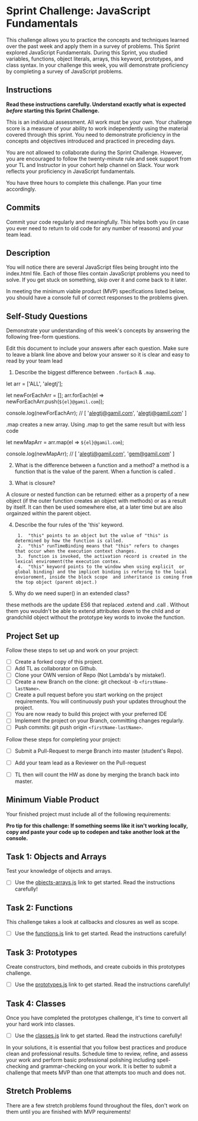 # Sprint Challenge: JavaScript Fundamentals

This challenge allows you to practice the concepts and techniques learned over the past week and apply them in a survey of problems. This Sprint explored JavaScript Fundamentals. During this Sprint, you studied variables, functions, object literals, arrays, this keyword, prototypes, and class syntax. In your challenge this week, you will demonstrate proficiency by completing a survey of JavaScript problems.

## Instructions

**Read these instructions carefully. Understand exactly what is expected _before_ starting this Sprint Challenge.**

This is an individual assessment. All work must be your own. Your challenge score is a measure of your ability to work independently using the material covered through this sprint. You need to demonstrate proficiency in the concepts and objectives introduced and practiced in preceding days.

You are not allowed to collaborate during the Sprint Challenge. However, you are encouraged to follow the twenty-minute rule and seek support from your TL and Instructor in your cohort help channel on Slack. Your work reflects your proficiency in JavaScript fundamentals.

You have three hours to complete this challenge. Plan your time accordingly.

## Commits

Commit your code regularly and meaningfully. This helps both you (in case you ever need to return to old code for any number of reasons) and your team lead.

## Description

You will notice there are several JavaScript files being brought into the index.html file.  Each of those files contain JavaScript problems you need to solve.  If you get stuck on something, skip over it and come back to it later.

In meeting the minimum viable product (MVP) specifications listed below, you should have a console full of correct responses to the problems given.

## Self-Study Questions

Demonstrate your understanding of this week's concepts by answering the following free-form questions.

Edit this document to include your answers after each question. Make sure to leave a blank line above and below your answer so it is clear and easy to read by your team lead

1. Describe the biggest difference between `.forEach` & `.map`.

let arr = ['ALL', 'alegtj'];


  let newForEachArr = [];
  arr.forEach(el => newForEachArr.push(`${el}@gamil.com`));

  console.log(newForEachArr);   //  [ 'alegtj@gamil.com', 'alegtj@gamil.com' ]

.map  creates a new array. Using .map to get  the same result but with less code

  let newMapArr = arr.map(el => `${el}@gamil.com`);

  console.log(newMapArr);       //  [ 'alegtj@gamil.com', 'gem@gamil.com' ]


2. What is the difference between a function and a method?
a method is a function that is the value of the parent. When a function is called .

3. What is closure?

 A closure  or nested function can be returned: either as a property of a new object (if the outer function creates an object with methods) or as a result by itself. It can then be used somewhere else, at a later time but are also orgainzed within the parent object.

4. Describe the four rules of the 'this' keyword.

        1.  "this" points to an object but the value of "this" is determined by how the function is called.
        2.  "this" runTimeBinding means that "this" refers to changes  that occur when the execution context changes.
        3.  function is invoked, the activation record is created in the lexical enviroment(the execution contex.
        4.  "this" keyword points to the window when using explicit  or global binding) and the implicet binding is refering to the local envioroment, inside the block scope  and inheritance is coming from the top object (parent object.)

5. Why do we need super() in an extended class?

these methods are the update ES6  that replaced .extend and .call . Without them you wouldn't be able to extend attributes down to the child  and or grandchild object without the prototype key words to invoke the function.

## Project Set up

Follow these steps to set up and work on your project:

- [ ] Create a forked copy of this project.
- [ ] Add TL as collaborator on Github.
- [ ] Clone your OWN version of Repo (Not Lambda's by mistake!).
- [ ] Create a new Branch on the clone: git checkout -b `<firstName-lastName>`.
- [ ] Create a pull request before you start working on the project requirements.  You will continuously push your updates throughout the project.
- [ ] You are now ready to build this project with your preferred IDE
- [ ] Implement the project on your Branch, committing changes regularly.
- [ ] Push commits: git push origin `<firstName-lastName>`.

Follow these steps for completing your project:

- [ ] Submit a Pull-Request to merge <firstName-lastName> Branch into master (student's  Repo).
- [ ] Add your team lead as a Reviewer on the Pull-request
- [ ] TL then will count the HW as done by  merging the branch back into master.


## Minimum Viable Product

Your finished project must include all of the following requirements:

**Pro tip for this challenge: If something seems like it isn't working locally, copy and paste your code up to codepen and take another look at the console.**

## Task 1: Objects and Arrays
Test your knowledge of objects and arrays.
* [ ] Use the [objects-arrays.js](challenges/objects-arrays.js) link to get started.  Read the instructions carefully!

## Task 2: Functions
This challenge takes a look at callbacks and closures as well as scope.
* [ ] Use the [functions.js](challenges/functions.js) link to get started. Read the instructions carefully!

## Task 3: Prototypes
Create constructors, bind methods, and create cuboids in this prototypes challenge.
* [ ] Use the [prototypes.js](challenges/prototypes.js) link to get started. Read the instructions carefully!

## Task 4: Classes
Once you have completed the prototypes challenge, it's time to convert all your hard work into classes.
* [ ] Use the [classes.js](challenges/classes.js) link to get started. Read the instructions carefully!

In your solutions, it is essential that you follow best practices and produce clean and professional results. Schedule time to review, refine, and assess your work and perform basic professional polishing including spell-checking and grammar-checking on your work. It is better to submit a challenge that meets MVP than one that attempts too much and does not.

## Stretch Problems

There are a few stretch problems found throughout the files, don't work on them until you are finished with MVP requirements!
